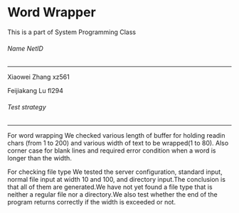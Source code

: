 # Word Wrapper
This is a part of System Programming Class
###### Name                          NetID
---
Xiaowei Zhang            xz561

Feijiakang Lu              fl294

###### Test strategy
---
For word wrapping
We checked various length of buffer for holding readin chars (from 1 to 200) and various width of text to be wrapped(1 to 80). Also corner case for blank lines and required error condition when a word is longer than the width.

For checking file type
We tested the server configuration, standard input, normal file input at width 10 and 100, and directory input.The conclusion is that all of them are generated.We have not yet found a file type that is neither a regular file nor a directory.We also test whether the end of the program returns correctly if the width is exceeded or not.
